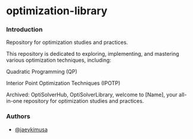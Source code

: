 # optimization-library

### Introduction
Repository for optimization studies and practices. 

This repository is dedicated to exploring, implementing, and mastering various optimization techniques, including:

Quadratic Programming (QP)

Interior Point Optimization Techniques (IPOTP) 



Archived: OptiSolverHub, OptiSolverLibrary, welcome to [Name], your all-in-one repository for optimization studies and practices. 

### Authors
- [@jaeykimusa](https://github.com/jaeykimusa)

